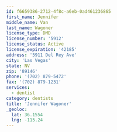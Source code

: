 ```yaml
---
id: f6659386-2712-4f8c-a6eb-0ad461236865
first_name: Jennifer
middle_name: Van
last_name: Wagoner
license_type: DMD
license_number: '5912'
license_status: Active
license_expiration: '42185'
address: '5911 Del Rey Ave'
city: 'Las Vegas'
state: NV
zip: '89146'
phone: '(702) 879-5472'
fax: '(702) 879-1231'
services:
  - dentist
category: dentists
title: 'Jennifer Wagoner'
_geoloc:
  lat: 36.1554
  lng: -115.24
---
```


